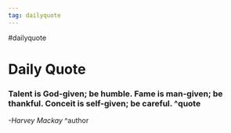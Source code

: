 ```yaml
---
tag: dailyquote
---
```


#dailyquote

# Daily Quote

### Talent is God-given; be humble. Fame is man-given; be thankful. Conceit is self-given; be careful. ^quote
*-Harvey Mackay* ^author
